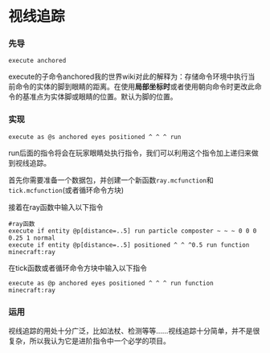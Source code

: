 # 视线追踪

### 先导

```
execute anchored
```

execute的子命令anchored我的世界wiki对此的解释为：存储命令环境中执行当前命令的实体的脚到眼睛的距离。在使用**局部坐标时**或者使用朝向命令时更改此命令的基准点为实体脚或眼睛的位置。默认为脚的位置。

### 实现

```
execute as @s anchored eyes positioned ^ ^ ^ run
```

run后面的指令将会在玩家眼睛处执行指令，我们可以利用这个指令加上递归来做到视线追踪。

首先你需要准备一个数据包，并创建一个新函数`ray.mcfunction`和`tick.mcfunction`(或者循环命令方块)

接着在ray函数中输入以下指令

```
#ray函数
execute if entity @p[distance=..5] run particle composter ~ ~ ~ 0 0 0 0.25 1 normal
execute if entity @p[distance=..5] positioned ^ ^ ^0.5 run function minecraft:ray
```

在tick函数或者循环命令方块中输入以下指令

```
execute as @p anchored eyes positioned ^ ^ ^ run function minecraft:ray
```

### 运用

视线追踪的用处十分广泛，比如法杖、检测等等……视线追踪十分简单，并不是很复杂，所以我认为它是进阶指令中一个必学的项目。
